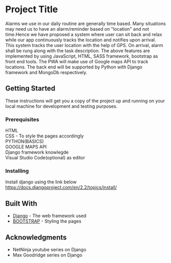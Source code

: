 # Project Title

Alarms we use in our daily routine are generally time based. Many
situations may need us to have an alarm/reminder based on "location"
and not time.Hence we have proposed a
system where user can sit back and relax while our app continuously
tracks the location and notifies upon arrival. This system tracks the
user location with the help of GPS. On arrival, alarm shall be rung
along with the task description. The above features
are implemented by using JavaScript, HTML, SASS framework,
bootstrap as front end tools. The PWA will make use of Google maps API to track
locations. The back end will be supported by Python with Django
framework and MongoDb respectively. 

## Getting Started

These instructions will get you a copy of the project up and running on your local machine for development and testing purposes.

### Prerequisites

HTML</br>
CSS - To style the pages accordingly </br>
PYTHON(BASICS) </br>
GOOGLE MAPS API</br>
Django framework knowlegde</br>
Visual Studio Code(optional) as editor</br>

### Installing
Install django using the link below
https://docs.djangoproject.com/en/2.2/topics/install/



## Built With

* [Django](https://www.djangoproject.com/) - The web framework used
* [BOOTSTRAP](https://getbootstrap.com/) - Styling the pages


## Acknowledgments

* NetNinja youtube series on Django
* Max Goodridge series on Django

